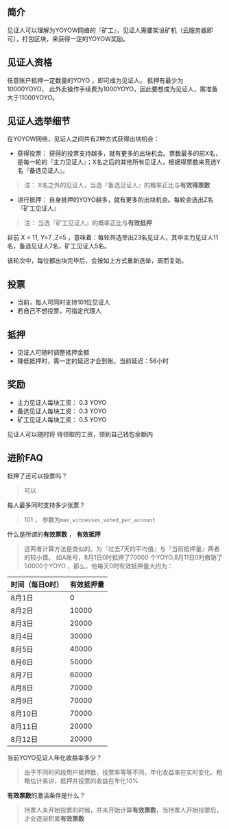 
## 简介
	
见证人可以理解为YOYOW网络的『矿工』，见证人需要架设矿机（云服务器即可），打包区块，来获得一定的YOYOW奖励。


## 见证人资格
任意账户抵押一定数量的YOYO ，即可成为见证人。
抵押有最少为10000YOYO， 此外此操作手续费为1000YOYO，因此要想成为见证人，需准备大于11000YOYO。

## 见证人选举细节
在YOYOW网络，见证人之间共有2种方式获得出块机会：

* 获得投票： 获得的投票支持越多，就有更多的出块机会。票数最多的前X名，是每一轮的『主力见证人』；X名之后的其他所有见证人，根据得票数来竞选Y名『备选见证人』。
> 注： X名之外的见证人，当选『备选见证人』的概率正比与**有效得票数**

* 进行抵押： 自身抵押的YOYO越多，就有更多的出块机会。每轮会选出Z名『矿工见证人』
> 注： 当选『矿工见证人』的概率正比与**有效抵押**

目前 X = 11, Y=7 ,Z=5 ，意味着：每轮共选举出23名见证人，其中主力见证人11名，备选见证人7名，矿工见证人5名。

该轮次中，每位都出块完毕后，会按如上方式重新选举，周而复始。

## 投票
* 当前，每人可同时支持101位见证人
* 若自己不想投票，可指定代理人

## 抵押
* 见证人可随时调整抵押金额
* 降低抵押时，需一定的延迟才会到账。当前延迟：56小时


## 奖励
* 主力见证人每块工资： 0.3 YOYO
* 备选见证人每块工资： 0.3 YOYO
* 矿工见证人每块工资： 0.5 YOYO

见证人可以随时将 待领取的工资，领到自己钱包余额内

## 进阶FAQ

抵押了还可以投票吗？
> 可以

每人最多同时支持多少张票？
> 101 ， 参数为`max_witnesses_voted_per_account`

什么是所谓的**有效票数** ， **有效抵押** 
> 这两者计算方法是类似的。为『过去7天的平均值』与『当前抵押量』两者的较小值。
> 如A账号，8月1日0时抵押了70000 个YOYO,8月11日0时撤销了50000个YOYO ，那么，他每天0时有效抵押量大约为：
> 
时间（每日0时） | 有效抵押量  |
-----------|-------|
8月1日 | 0    |
8月2日 | 10000|
8月3日 | 20000|
8月4日 | 30000|
8月5日 | 40000|
8月6日 | 50000|
8月7日 | 60000|
8月8日 | 70000|
8月9日 | 70000|
8月10日 | 70000|
8月11日 | 20000|
8月12日 | 20000|

当前YOYO见证人年化收益率多少？
> 由于不同时间段用户抵押数，投票率等等不同，年化收益率在实时变化。粗略估计来讲，抵押并投票的收益在年化10%

**有效票数**的激活条件是什么？
> 持票人未开始投票的时候，并未开始计算**有效票数**，当持票人开始投票后，才会逐渐积累**有效票数** 

